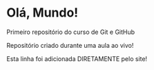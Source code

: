 # Olá, Mundo!
 Primeiro repositório do curso de Git e GitHub

 Repositório criado durante uma aula ao vivo!

Esta linha foi adicionada DIRETAMENTE pelo site!
